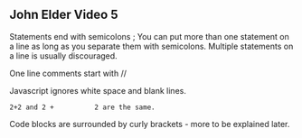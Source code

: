 ## John Elder Video 5

Statements end with semicolons ; You can put more than one statement on a line as long as you separate them with semicolons. Multiple statements on a line is usually discouraged. 

One line comments start with //

Javascript ignores white space and blank lines.

```
2+2 and 2 +          2 are the same.
```

Code blocks are surrounded by curly brackets - more to be explained later.

